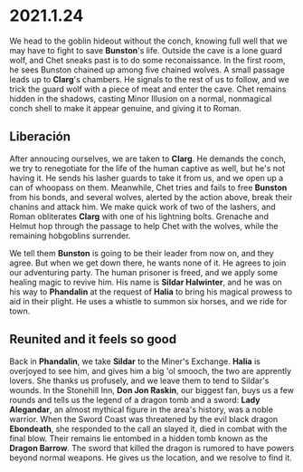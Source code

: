 # 2021.1.24

We head to the goblin hideout without the conch, knowing full well that we may have to fight to save **Bunston**'s life. Outside the cave is a lone guard wolf, and Chet sneaks past is to do some reconaissance. In the first room, he sees Bunston chained up among five chained wolves. A small passage leads up to **Clarg**'s chambers. He signals to the rest of us to follow, and we trick the guard wolf with a piece of meat and enter the cave. Chet remains hidden in the shadows, casting Minor Illusion on a normal, nonmagical conch shell to make it appear genuine, and giving it to Roman.

## Liberación

After annoucing ourselves, we are taken to **Clarg**. He demands the conch, we try to renegotiate for the life of the human captive as well, but he's not having it. He sends his lasher guards to take it from us, and we open up a can of whoopass on them. Meanwhile, Chet tries and fails to free **Bunston** from his bonds, and several wolves, alerted by the action above, break their chanins and attack him. We make quick work of two of the lashers, and Roman obliterates **Clarg** with one of his lightning bolts. Grenache and Helmut hop through the passage to help Chet with the wolves, while the remaining hobgoblins surrender. 

We tell them **Bunston** is going to be their leader from now on, and they agree. But when we get down there, he wants none of it. He agrees to join our adventuring party. The human prisoner is freed, and we apply some healing magic to revive him. His name is **Sildar Halwinter**, and he was on his way to **Phandalin** at the request of **Halia** to bring his magical prowess to aid in their plight. He uses a whistle to summon six horses, and we ride for town.

## Reunited and it feels so good

Back in **Phandalin**, we take **Sildar** to the Miner's Exchange. **Halia** is overjoyed to see him, and gives him a big 'ol smooch, the two are apprently lovers. She thanks us profusely, and we leave them to tend to Sildar's wounds. In the Stonehill Inn, **Don Jon Raskin**, our biggest fan, buys us a few rounds and tells us the legend of a dragon tomb and a sword: **Lady Alegandar**, an almost mythical figure in the area's history, was a noble warrior. When the Sword Coast was threatened by the evil black dragon **Ebondeath**, she responded to the call an slayed it, died in combat with the final blow. Their remains lie entombed in a hidden tomb known as the **Dragon Barrow**. The sword that killed the dragon is rumored to have powers beyond normal weapons. He gives us the location, and we resolve to find it.
